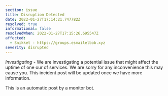 ```yaml
---
section: issue
title: Disruption Detected
date: 2022-01-27T17:14:21.747782Z
resolved: true
informational: false
resolvedWhen: 2022-01-27T17:15:26.695547Z
affected:
  - Snikket - https://groups.esmailelbob.xyz
severity: disrupted
---
```

*Investigating* - We are investigating a potential issue that might affect the uptime of one our of services. We are sorry for any inconvenience this may cause you. This incident post will be updated once we have more information.

This is an automatic post by a monitor bot.
        